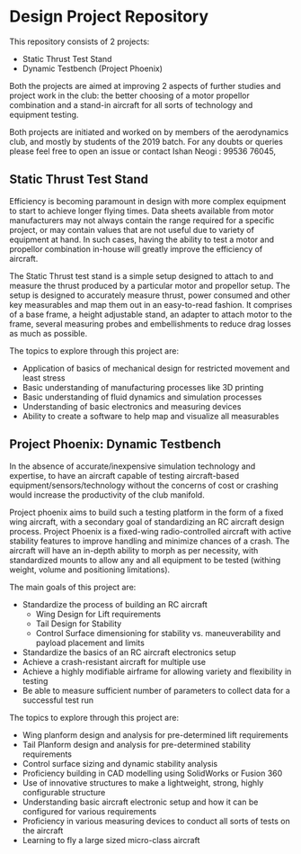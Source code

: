 # Design Project Repository

This repository consists of 2 projects:

- Static Thrust Test Stand
- Dynamic Testbench (Project Phoenix)

Both the projects are aimed at improving 2 aspects of further studies and project work in the club: the better choosing of a motor propellor combination and a stand-in aircraft for all sorts of technology and equipment testing.

Both projects are initiated and worked on by members of the aerodynamics club, and mostly by students of the 2019 batch. For any doubts or queries please feel free to open an issue or contact Ishan Neogi : 99536 76045, 

## Static Thrust Test Stand

Efficiency is becoming paramount in design with more complex equipment to start to achieve longer flying times. Data sheets available from motor manufacturers may not always contain the range required for a specific project, or may contain values that are not useful due to variety of equipment at hand. In such cases, having the ability to test a motor and propellor combination in-house will greatly improve the efficiency of aircraft.

The Static Thrust test stand is a simple setup designed to attach to and measure the thrust produced by a particular motor and propellor setup. The setup is designed to accurately measure thrust, power consumed and other key measurables and map them out in an easy-to-read fashion. It comprises of a base frame, a height adjustable stand, an adapter to attach motor to the frame, several measuring probes and embellishments to reduce drag losses as much as possible.

The topics to explore through this project are:

- Application of basics of mechanical design for restricted movement and least stress
- Basic understanding of manufacturing processes like 3D printing
- Basic understanding of fluid dynamics and simulation processes
- Understanding of basic electronics and measuring devices
- Ability to create a software to help map and visualize all measurables

## Project Phoenix: Dynamic Testbench

In the absence of accurate/inexpensive simulation technology and expertise, to have an aircraft capable of testing aircraft-based equipment/sensors/technology without the concerns of cost or crashing would increase the productivity of the club manifold.

Project phoenix aims to build such a testing platform in the form of a fixed wing aircraft, with a secondary goal of standardizing an RC aircraft design process. Project Phoenix is a fixed-wing radio-controlled aircraft with active stability features to improve handling and minimize chances of a crash. The aircraft will have an in-depth ability to morph as per necessity, with standardized mounts to allow any and all equipment to be tested (withing weight, volume and positioning limitations).

The main goals of this project are:

- Standardize the process of building an RC aircraft
  - Wing Design for Lift requirements
  - Tail Design for Stability
  - Control Surface dimensioning for stability vs. maneuverability and payload placement and limits
- Standardize the basics of an RC aircraft electronics setup
- Achieve a crash-resistant aircraft for multiple use
- Achieve a highly modifiable airframe for allowing variety and flexibility in testing
- Be able to measure sufficient number of parameters to collect data for a successful test run

The topics to explore through this project are:

- Wing planform design and analysis for pre-determined lift requirements
- Tail Planform design and analysis for pre-determined stability requirements
- Control surface sizing and dynamic stability analysis
- Proficiency building in CAD modelling using SolidWorks or Fusion 360
- Use of innovative structures to make a lightweight, strong, highly configurable structure
- Understanding basic aircraft electronic setup and how it can be configured for various requirements
- Proficiency in various measuring devices to conduct all sorts of tests on the aircraft
- Learning to fly a large sized micro-class aircraft
